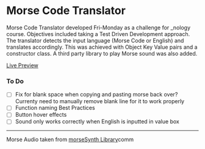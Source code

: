 # Morse Code Translator

Morse Code Translator developed Fri-Monday as a challenge for \_nology course. Objectives included taking a Test Driven Development approach.
The translator detects the input language (Morse Code or English) and translates accordingly. This was achieved with Object Key Value pairs and a constructor class. A third party library to play Morse sound was also added.

[Live Preview](https://ism90.github.io/morse-translator/)

### To Do

- [ ] Fix for blank space when copying and pasting morse back over? Currenty need to manually remove blank line for it to work properly
- [ ] Function naming Best Practices
- [ ] Button hover effects
- [ ] Sound only works correctly when English is inputted in value box

---

Morse Audio taken from [morseSynth Library](https://github.com/netAction/morseSynth)comm
